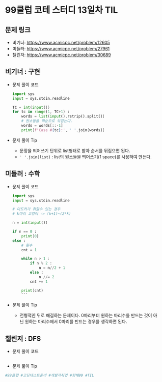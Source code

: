 # 99클럽 코테 스터디 13일차 TIL

## 문제 링크
- 비기너: https://www.acmicpc.net/problem/12605
- 미들러: https://www.acmicpc.net/problem/27961
- 챌린저: https://www.acmicpc.net/problem/30689


## 비기너 : 구현

* 문제 풀이 코드

    ```python
    import sys
    input = sys.stdin.readline

    TC = int(input())
    for tc in range(1, TC+1) :
        words = list(input().rstrip().split())
        # 원소들을 역순으로 뒤집는다.
        words = words[::-1]
        print(f'Case #{tc}:', ' '.join(words))
    ```

* 문제 풀이 Tip
    * 문장을 띄어쓰기 단위로 list형태로 받아 순서를 뒤집으면 된다.
    * `' '.join(list)` : list의 원소들을 띄어쓰기(1 space)를 사용하여 만든다.



## 미들러 : 수학

* 문제 풀이 코드

    ```python
    import sys
    input = sys.stdin.readline

    # 마도카가 취할수 있는 경우
    # k마리 고양이 -> (k+1)~(2*k)

    n = int(input())

    if n == 0 :
        print(0)
    else :
        # 횟수
        cnt = 1

        while n > 1 :
            if n % 2 :
                n = n//2 + 1
            else :
                n //= 2
            cnt += 1

        print(cnt)
        ```

* 문제 풀이 Tip
    * 전형적인 뒤로 해결하는 문제이다. 0마리부터 원하는 마리수를 만드는 것이 아닌 원하는 마리수에서 0마리를 만드는 경우를 생각하면 된다.



## 챌린저 : DFS

* 문제 풀이 코드

    ```python

    ```

* 문제 풀이 Tip



```python
#99클럽 #코딩테스트준비 #개발자취업 #항해99 #TIL
```
